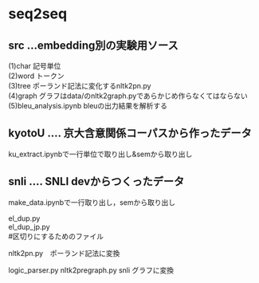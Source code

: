 # seq2seq


## src ...embedding別の実験用ソース
(1)char 記号単位<br>
(2)word トークン<br>
(3)tree ポーランド記法に変化するnltk2pn.py <br>
(4)graph グラフはdata/のnltk2graph.pyであらかじめ作らなくてはならない<br>
(5)bleu_analysis.ipynb bleuの出力結果を解析する



## kyotoU .... 京大含意関係コーパスから作ったデータ
ku_extract.ipynbで一行単位で取り出し&semから取り出し<br>


## snli   .... SNLI devからつくったデータ <br>
make_data.ipynbで一行取り出し，semから取り出し

el_dup.py        
el_dup_jp.py   
#区切りにするためのファイル

nltk2pn.py　ポーランド記法に変換

logic_parser.py
nltk2pregraph.py snli
グラフに変換

